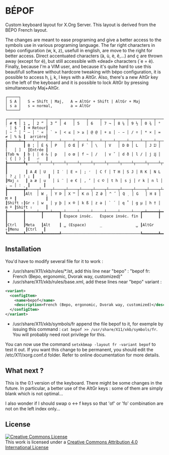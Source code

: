 # BÉPOF

Custom keyboard layout for X.Org Server.
This layout is derived from the BÉPO French layout.

The changes are meant to ease programing and give a better access to the symbols use in various programing language.
The far right characters in bépo configuration (w, k, z), usefull in english, are move to the right for better access.
Direct accentuated characters (à, ù, è, ê,…) and ç are thrown away (except for é), but still accessible with «dead» characters (`e = è).
Finally, because I'm a VIM user, and because it's quite hard to use this beautifull software without hardcore tweaking with bépo configuration, it is possible to access h, j, k, l keys with a AltGr.
Also, there's a new AltGr key on the left of the keyboard and it is possible to lock AltGr by pressing simultaneously Maj+AltGr.


    ┌─────┐
    │ S A │   S = Shift | Maj,   A = AltGr + Shift | AltGr + Maj
    │ s a │   s = normal,        a = AltGr
    └─────┘
   
    ┌─────┬─────┬─────┬─────┬─────┬─────┬─────┬─────┬─────┬─────┬─────┬─────┬─────┲━━━━━━━━━┓
    │ # ¶ │ 1 „ │ 2 “ │ 3 ” │ 4   │ 5   │ 6   │ 7 ¬ │ 8 ¼ │ 9 ½ │ 0 ¾ │ ° ′ │ $ ″ ┃ ⌫ Retour┃
    │ ~ ^ │ " — │ ' « │ ` » │ < ≤ │ > ≥ │ @ @ │ + ± │ - − │ / ÷ │ * × │ = ≠ │ % ‰ ┃  arrière┃
    ┢━━━━━┷━┱───┴─┬───┴─┬───┴─┬───┴─┬───┴─┬───┴─┬───┴─┬───┴─┬───┴─┬───┴─┬───┴─┬───┺━┳━━━━━━━┫
    ┃       ┃ B ¦ │ É § │ P   │ O Œ │ F ` │ \   │ V   │ D Ð │ L   │ J Ĳ │ [   │ ]   ┃Entrée ┃
    ┃Tab ↹  ┃ b | │ é & │ p   │ o œ │ f ~ │ /   │ v ˇ │ d ð │ l / │ j ĳ │ ( { │ ) } ┃   ⏎   ┃
    ┣━━━━━━━┻┱────┴┬────┴┬────┴┬────┴┬────┴┬────┴┬────┴┬────┴┬────┴┬────┴┬────┴┬────┺┓      ┃
    ┃        ┃ A Æ │ U   │ I ˙ │ E ¤ │ ; ̛  │ C ſ │ T H │ S J │ R K │ N L │ ? ¿ │ ! ¡ ┃      ┃
    ┃Maj ⇬   ┃ a æ │ u   │ i ¨ │ e € │ , ’ │ c © │ t h │ s j │ r k │ n l │ . … │ : ˛ ┃      ┃
    ┣━━━━━━━┳┹────┬┴────┬┴────┬┴────┬┴────┬┴────┬┴────┬┴────┬┴────┬┴────┬┴────┲┷━━━━━┻━━━━━━┫
    ┃       ┃Alt  │ W , │ Y Þ │ X ™ │ K ẞ │ Z Ə │ ^ ˝ │ Q ̣  │ G   │ H ‡ │ M ª ┃             ┃
    ┃Shift ⇧┃Gr ⇮ │ w ¸ │ y þ │ x ® │ k ß │ z ə │ ` ´ │ q ˚ │ g µ │ h † │ m º ┃Shift ⇧      ┃
    ┣━━━━━━━╋━━━━━┷━┳━━━┷━━━┱─┴─────┴─────┴─────┴─────┴─────┴───┲━┷━━━━━╈━━━━━┻━┳━━━━━━━┳━━━┛
    ┃       ┃       ┃       ┃ Espace inséc.   Espace inséc. fin ┃       ┃       ┃       ┃
    ┃Ctrl   ┃Meta   ┃Alt    ┃ ␣ (Espace)      _               ␣ ┃AltGr ⇮┃Menu   ┃Ctrl   ┃
    ┗━━━━━━━┻━━━━━━━┻━━━━━━━┹───────────────────────────────────┺━━━━━━━┻━━━━━━━┻━━━━━━━┛


## Installation

You'd have to modify several file for it to work :

  * /usr/share/X11/xkb/rules/\*.lst, add this line near "bepo" : "bepof     fr: French (Bepo, ergonomic, Dvorak way, customized)"
  * /usr/share/X11/xkb/rules/base.xml, add these lines near "bepo" variant : 

```xml
<variant>
  <configItem>
    <name>bepof</name>
    <description>French (Bepo, ergonomic, Dvorak way, customized)</description>
  </configItem>
</variant>
```

  * /usr/share/X11/xkb/symbols/fr append the file bepof to it, for exemple by issuing this command : `cat bepof >> /usr/share/X11/xkb/symbols/fr`. You will probably need root privilege for this.

You can now use the command `setxkbmap -layout fr -variant bepof` to test it out. If you want this change to be permanent, you should edit the /etc/X11/xorg.conf.d folder. Refer to online documentation for more details.


## What next ?

This is the 0.1 version of the keyboard. There might be some changes in the future. In particular, a better use of the AltGr keys : some of them are simply blank which is not optimal…

I also wonder if I should swap o <-> f keys so that 'of' or 'fo' combination are not on the left index only… 


## License

<a rel="license" href="http://creativecommons.org/licenses/by/4.0/"><img alt="Creative Commons License" style="border-width:0" src="https://i.creativecommons.org/l/by/4.0/80x15.png" /></a><br />This work is licensed under a <a rel="license" href="http://creativecommons.org/licenses/by/4.0/">Creative Commons Attribution 4.0 International License</a>

